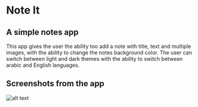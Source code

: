 # Note It

## A simple notes app 

This app gives the user the ability too add a note with title, text and multiple images, with the ability to change the notes background color.
The user can switch between light and dark themes with the ability to switch between arabic and English languages.


## Screenshots from the app 
![alt text](https://lh3.googleusercontent.com/MJ2EdQVvDwRdBPWpObaQTP-Q-iXYJMau63h49ku0IHbQLu1nnY6dAPyOffth11SWu14=w2400)
